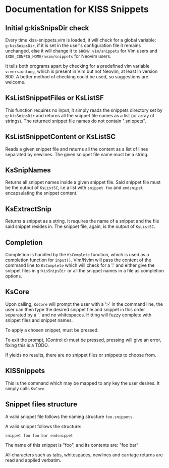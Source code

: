 # Documentation for KISS Snippets

## Initial g:kisSnipsDir check

Every time kiss-snippets.vim is loaded, it will check for a global variable: `g:kisSnipsDir`, if it is set in the user's configuration file it remains unchanged, else it will change it to `$HOM/.vim/snippets` for Vim users and `$XDG_CONFIG_HOME/nvim/snippets` for Neovim users.

It tells both programs apart by checking for a predefined vim variable `v:versionlong`, which is present in Vim but not Neovim, at least in version 800.
A better method of checking could be used, so suggestions are welcome.

## KsListSnippetFiles or KsListSF

This function requires no input, it simply reads the snippets directory set by `g:kisSnipsDir` and returns all the snippet file names as a list (or array of strings).
The returned snippet file names do not contain ".snippets".

## KsListSnippetContent or KsListSC

Reads a given snippet file and returns all the content as a list of lines separated by newlines. The given snippet file name must be a string.

## KsSnipNames

Returns all snippet names inside a given snippet file. Said snippet file must be the output of `KsListSC`, i.e a list with `snippet foo` and `endsnipet` encapsulating the snippet content.

## KsExtractSnip

Returns a snippet as a string. It requires the name of a snippet and the file said snippet resides in. The snippet file, again, is the output of `KsListSC`.

## Completion

Completion is handled by the `KsComplete` function, which is used as a completion function for `input()`. Vim/Nvim will pass the content of the command line to `KsComplete` which will check for a '.' and either give the snippet files in `g:kisSnipsDir` or all the snippet names in a file as completion options.

## KsCore

Upon calling, `KsCore` will prompt the user with a '>' in the command line, the user can then type the desired snippet file and snippet in this order separated by a '.' and no whitespaces. Hitting <Tab> will fuzzy complete with snippet files and snippet names. 

To apply a chosen snippet, <Enter> must be pressed.

To exit the prompt, <C-c>(Control c) must be pressed, pressing <Esc> will give an error, fixing this is a TODO.

If <Tab> yields no results, there are no snippet files or snippets to choose from.

## KISSnippets

This is the command which may be mapped to any key the user desires. It simply calls `KsCore`.

## Snippet files structure

A valid snippet file follows the naming structure `foo.snippets`.

A valid snippet follows the structure:

`snippet foo
foo bar
endsnippet`

The name of this snippet is "foo", and its contents are:
"foo bar"

All characters such as tabs, whitespaces, newlines and carriage returns are read and applied verbatim.
